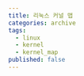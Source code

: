 ```yaml
---
title: 리눅스 커널 맵
categories: archive
tags:
  - linux
  - kernel
  - kernel_map
published: false
---
```

